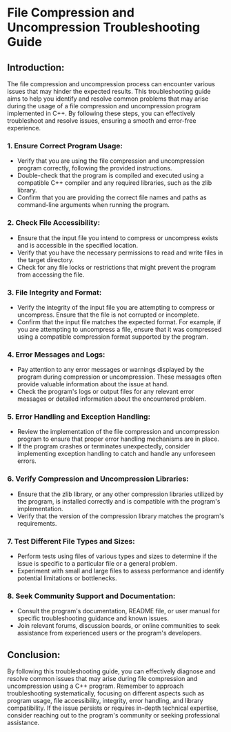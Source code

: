 # File Compression and Uncompression Troubleshooting Guide

## Introduction:
The file compression and uncompression process can encounter various issues that may hinder the expected results. This troubleshooting guide aims to help you identify and resolve common problems that may arise during the usage of a file compression and uncompression program implemented in C++. By following these steps, you can effectively troubleshoot and resolve issues, ensuring a smooth and error-free experience.

### 1. Ensure Correct Program Usage:
- Verify that you are using the file compression and uncompression program correctly, following the provided instructions.
- Double-check that the program is compiled and executed using a compatible C++ compiler and any required libraries, such as the zlib library.
- Confirm that you are providing the correct file names and paths as command-line arguments when running the program.

### 2. Check File Accessibility:
- Ensure that the input file you intend to compress or uncompress exists and is accessible in the specified location.
- Verify that you have the necessary permissions to read and write files in the target directory.
- Check for any file locks or restrictions that might prevent the program from accessing the file.

### 3. File Integrity and Format:
- Verify the integrity of the input file you are attempting to compress or uncompress. Ensure that the file is not corrupted or incomplete.
- Confirm that the input file matches the expected format. For example, if you are attempting to uncompress a file, ensure that it was compressed using a compatible compression format supported by the program.

### 4. Error Messages and Logs:
- Pay attention to any error messages or warnings displayed by the program during compression or uncompression. These messages often provide valuable information about the issue at hand.
- Check the program's logs or output files for any relevant error messages or detailed information about the encountered problem.

### 5. Error Handling and Exception Handling:
- Review the implementation of the file compression and uncompression program to ensure that proper error handling mechanisms are in place.
- If the program crashes or terminates unexpectedly, consider implementing exception handling to catch and handle any unforeseen errors.

### 6. Verify Compression and Uncompression Libraries:
- Ensure that the zlib library, or any other compression libraries utilized by the program, is installed correctly and is compatible with the program's implementation.
- Verify that the version of the compression library matches the program's requirements.

### 7. Test Different File Types and Sizes:
- Perform tests using files of various types and sizes to determine if the issue is specific to a particular file or a general problem.
- Experiment with small and large files to assess performance and identify potential limitations or bottlenecks.

### 8. Seek Community Support and Documentation:
- Consult the program's documentation, README file, or user manual for specific troubleshooting guidance and known issues.
- Join relevant forums, discussion boards, or online communities to seek assistance from experienced users or the program's developers.

## Conclusion:
By following this troubleshooting guide, you can effectively diagnose and resolve common issues that may arise during file compression and uncompression using a C++ program. Remember to approach troubleshooting systematically, focusing on different aspects such as program usage, file accessibility, integrity, error handling, and library compatibility. If the issue persists or requires in-depth technical expertise, consider reaching out to the program's community or seeking professional assistance.
